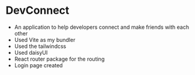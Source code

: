 # DevConnect

- An application to help developers connect and make friends with each other
- Used Vite as my bundler
- Used the tailwindcss
- Used daisyUI
- React router package for the routing
- Login page created